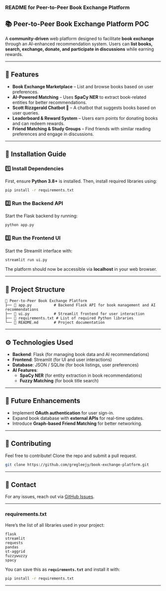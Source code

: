 ### **README for Peer-to-Peer Book Exchange Platform**  

## **📚 Peer-to-Peer Book Exchange Platform POC**  

A **community-driven** web platform designed to facilitate **book exchange** through an AI-enhanced recommendation system. Users can **list books, search, exchange, donate, and participate in discussions** while earning rewards.  

---

## **🚀 Features**
- **Book Exchange Marketplace** – List and browse books based on user preferences.  
- **AI-Powered Matching** – Uses **SpaCy NER** to extract book-related entities for better recommendations.  
- **Scott Rizzgerald Chatbot 🤖** – A chatbot that suggests books based on user queries.  
- **Leaderboard & Reward System** – Users earn points for donating books and can redeem rewards.  
- **Friend Matching & Study Groups** – Find friends with similar reading preferences and engage in discussions.  

---

## **💾 Installation Guide**
### **1️⃣ Install Dependencies**
First, ensure **Python 3.8+** is installed. Then, install required libraries using:
```bash
pip install -r requirements.txt
```

### **2️⃣ Run the Backend API**
Start the Flask backend by running:
```bash
python app.py
```

### **3️⃣ Run the Frontend UI**
Start the Streamlit interface with:
```bash
streamlit run ui.py
```

The platform should now be accessible via **localhost** in your web browser.

---

## **📜 Project Structure**
```
📂 Peer-to-Peer Book Exchange Platform
├── 📜 app.py          # Backend Flask API for book management and AI recommendations
├── 📜 ui.py           # Streamlit frontend for user interaction
├── 📜 requirements.txt # List of required Python libraries
└── 📜 README.md       # Project documentation
```

---

## **⚙️ Technologies Used**
- **Backend**: Flask (for managing book data and AI recommendations)
- **Frontend**: Streamlit (for UI and user interactions)
- **Database**: JSON / SQLite (for book listings, user preferences)
- **AI Features**:  
  - **SpaCy NER** (for entity extraction in book recommendations)  
  - **Fuzzy Matching** (for book title search)

---

## **🔧 Future Enhancements**
- Implement **OAuth authentication** for user sign-in.  
- Expand book database with **external APIs** for real-time updates.  
- Introduce **Graph-based Friend Matching** for better networking.  

---

## **🤝 Contributing**
Feel free to contribute! Clone the repo and submit a pull request.  
```bash
git clone https://github.com/gregleejy/book-exchange-platform.git
```

---

## **📩 Contact**
For any issues, reach out via [GitHub Issues](https://github.com/gregleejy/book-exchange-platform/issues).

---

### **requirements.txt**
Here’s the list of all libraries used in your project:
```
flask
streamlit
requests
pandas
st-aggrid
fuzzywuzzy
spacy
```

You can save this as **`requirements.txt`** and install it with:
```bash
pip install -r requirements.txt
```

---
